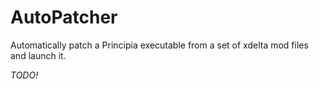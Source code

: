 # AutoPatcher
Automatically patch a Principia executable from a set of xdelta mod files and launch it.

*TODO!*
